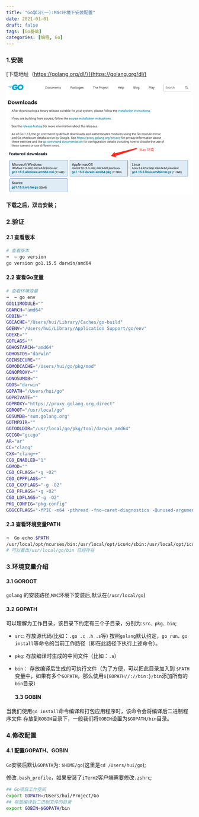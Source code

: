 ```yaml
---
title: "Go学习(一):Mac环境下安装配置"
date: 2021-01-01
draft: false
tags: [Go基础]
categories: [编程, Go]
---
```


### 1.安装

[下载地址（https://golang.org/dl/）](https://golang.org/dl/)

![image-20201113095444058](https://raw.githubusercontent.com/shershon1991/picImgBed/master/go/img/image-20201113095444058.png)

**下载之后，双击安装；**



### 2.验证

#### 2.1 查看版本

```bash
# 查看版本
➜  ~ go version
go version go1.15.5 darwin/amd64
```



#### 2.2 查看Go变量

```bash
# 查看环境变量
➜  ~ go env
GO111MODULE=""
GOARCH="amd64"
GOBIN=""
GOCACHE="/Users/hui/Library/Caches/go-build"
GOENV="/Users/hui/Library/Application Support/go/env"
GOEXE=""
GOFLAGS=""
GOHOSTARCH="amd64"
GOHOSTOS="darwin"
GOINSECURE=""
GOMODCACHE="/Users/hui/go/pkg/mod"
GONOPROXY=""
GONOSUMDB=""
GOOS="darwin"
GOPATH="/Users/hui/go"
GOPRIVATE=""
GOPROXY="https://proxy.golang.org,direct"
GOROOT="/usr/local/go"
GOSUMDB="sum.golang.org"
GOTMPDIR=""
GOTOOLDIR="/usr/local/go/pkg/tool/darwin_amd64"
GCCGO="gccgo"
AR="ar"
CC="clang"
CXX="clang++"
CGO_ENABLED="1"
GOMOD=""
CGO_CFLAGS="-g -O2"
CGO_CPPFLAGS=""
CGO_CXXFLAGS="-g -O2"
CGO_FFLAGS="-g -O2"
CGO_LDFLAGS="-g -O2"
PKG_CONFIG="pkg-config"
GOGCCFLAGS="-fPIC -m64 -pthread -fno-caret-diagnostics -Qunused-arguments -fmessage-length=0 -fdebug-prefix-map=/var/folders/8f/vnx2y1h57nzbd2p4vtcl6hv80000gn/T/go-build487191191=/tmp/go-build -gno-record-gcc-switches -fno-common"
```

#### 2.3 查看环境变量PATH

```bash
➜  Go echo $PATH
/usr/local/opt/ncurses/bin:/usr/local/opt/icu4c/sbin:/usr/local/opt/icu4c/bin:/Users/hui/.nvm/versions/node/v12.3.1/bin:/usr/local/bin:/usr/bin:/bin:/usr/sbin:/sbin:/usr/local/go/bin:/Users/hui/DevEnvSpace/maven-3.6.3/bin
# 可以看出/usr/local/go/bin 已经存在
```





### 3.环境变量介绍

#### 3.1 GOROOT
`golang` 的安装路径,`MAC`环境下安装后,默认在(`/usr/local/go`)

#### 3.2  GOPATH
可以理解为工作目录，该目录下约定有三个子目录，分别为:`src、pkg、bin`;

- `src`: 存放源代码(比如：`.go .c .h .s`等)  按照`golang`默认约定，`go run，go install`等命令的当前工作路径（即在此路径下执行上述命令）。
- `pkg`: 存放编译时生成的中间文件（比如：`.a`）
- `bin`： 存放编译后生成的可执行文件（为了方便，可以把此目录加入到 `$PATH` 变量中，如果有多个`GOPATH`，那么使用`${GOPATH//://bin:}/bin`添加所有的`bin`目录）

  #### 3.3  GOBIN

当我们使用`go install`命令编译和打包应用程序时，该命令会将编译后二进制程序文件 存放到`GOBIN`目录下，一般我们将`GOBIN`设置为`$GOPATH/bin`目录。



### 4.修改配置

#### 4.1 配置GOPATH、GOBIN

`Go`安装后默认`GOPATH`为: `$HOME/go`(这里是`cd /Users/hui/go`);

修改`.bash_profile`，如果安装了`iTerm2`客户端需要修改`.zshrc`;

```bash
## Go项目工作空间
export GOPATH=/Users/hui/Project/Go
## 存放编译后二进制文件的目录
export GOBIN=$GOPATH/bin
```



